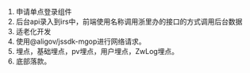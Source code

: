 1. 申请单点登录组件
2. 后台api录入到irs中，前端使用名称调用浙里办的接口的方式调用后台数据
3. 适老化开发
4. 使用@aligov/jssdk-mgop进行网络请求。
5. 埋点，基础埋点，pv埋点，用户埋点，ZwLog埋点。
6. 底部落款。